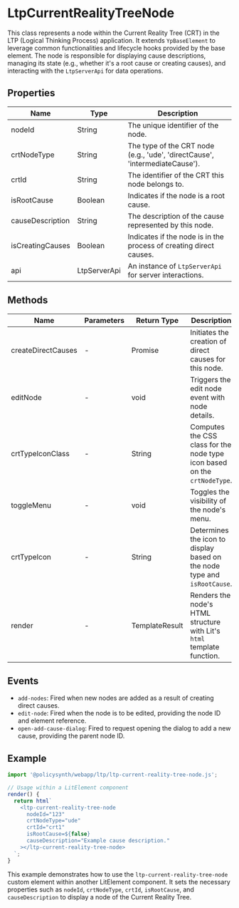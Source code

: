 # LtpCurrentRealityTreeNode

This class represents a node within the Current Reality Tree (CRT) in the LTP (Logical Thinking Process) application. It extends `YpBaseElement` to leverage common functionalities and lifecycle hooks provided by the base element. The node is responsible for displaying cause descriptions, managing its state (e.g., whether it's a root cause or creating causes), and interacting with the `LtpServerApi` for data operations.

## Properties

| Name              | Type    | Description                                                                 |
|-------------------|---------|-----------------------------------------------------------------------------|
| nodeId            | String  | The unique identifier of the node.                                          |
| crtNodeType       | String  | The type of the CRT node (e.g., 'ude', 'directCause', 'intermediateCause'). |
| crtId             | String  | The identifier of the CRT this node belongs to.                             |
| isRootCause       | Boolean | Indicates if the node is a root cause.                                      |
| causeDescription  | String  | The description of the cause represented by this node.                      |
| isCreatingCauses  | Boolean | Indicates if the node is in the process of creating direct causes.          |
| api               | LtpServerApi | An instance of `LtpServerApi` for server interactions.                    |

## Methods

| Name                  | Parameters | Return Type | Description                                                                 |
|-----------------------|------------|-------------|-----------------------------------------------------------------------------|
| createDirectCauses    | -          | Promise<void> | Initiates the creation of direct causes for this node.                     |
| editNode              | -          | void        | Triggers the edit node event with node details.                             |
| crtTypeIconClass      | -          | String      | Computes the CSS class for the node type icon based on the `crtNodeType`.   |
| toggleMenu            | -          | void        | Toggles the visibility of the node's menu.                                  |
| crtTypeIcon           | -          | String      | Determines the icon to display based on the node type and `isRootCause`.    |
| render                | -          | TemplateResult | Renders the node's HTML structure with Lit's `html` template function.   |

## Events

- `add-nodes`: Fired when new nodes are added as a result of creating direct causes.
- `edit-node`: Fired when the node is to be edited, providing the node ID and element reference.
- `open-add-cause-dialog`: Fired to request opening the dialog to add a new cause, providing the parent node ID.

## Example

```typescript
import '@policysynth/webapp/ltp/ltp-current-reality-tree-node.js';

// Usage within a LitElement component
render() {
  return html`
    <ltp-current-reality-tree-node
      nodeId="123"
      crtNodeType="ude"
      crtId="crt1"
      isRootCause=${false}
      causeDescription="Example cause description."
    ></ltp-current-reality-tree-node>
  `;
}
```

This example demonstrates how to use the `ltp-current-reality-tree-node` custom element within another LitElement component. It sets the necessary properties such as `nodeId`, `crtNodeType`, `crtId`, `isRootCause`, and `causeDescription` to display a node of the Current Reality Tree.